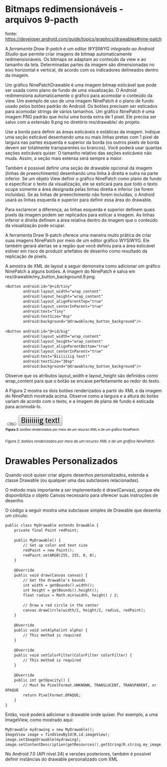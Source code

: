 # Bitmaps redimensionáveis - arquivos 9-pacth

<smal>fonte: https://developer.android.com/guide/topics/graphics/drawables#nine-patch </smal>

A *ferramenta Draw 9-patch* é um _editor WYSIWYG integrado ao Android Studio_ que permite criar imagens de bitmap automaticamente redimensionáveis.
Os bitmaps se adaptam ao conteúdo da view e ao tamanho da tela. Determinadas partes da imagem são dimensionadas no eixo horizontal e vertical,
de acordo com os indicadores delineados dentro da imagem.

Um gráfico NinePatchDrawable é uma imagem bitmap esticável que pode ser usada como plano de fundo de uma visualização. O Android redimensiona automaticamente o gráfico para acomodar o conteúdo da view. Um exemplo de uso de uma imagem NinePatch é o plano de fundo usado pelos botões padrão do Android. Os botões precisam ser esticados para acomodar strings de vários tamanhos. Um gráfico NinePatch é uma imagem PNG padrão que inclui uma borda extra de 1 pixel. Ele precisa ser salvo com a extensão 9.png no diretório res/drawable/ do projeto.

Use a borda para definir as áreas esticáveis e estáticas da imagem. Indique uma seção esticável desenhando uma ou mais linhas pretas com 1 pixel de largura nas partes esquerda e superior da borda (os outros pixels de borda devem ser totalmente transparentes ou brancos). Você poderá usar quantas seções esticáveis quiser. O tamanho relativo das seções esticáveis não muda. Assim, a seção mais extensa será sempre a maior.

Também é possível definir uma seção de drawable opcional da imagem (linhas de preenchimento) desenhando uma linha à direita e outra na parte inferior. Se um objeto View definir o gráfico NinePatch como plano de fundo e especificar o texto da visualização, ele se esticará para que todo o texto ocupe somente a área designada pelas linhas direita e inferior (se forem incluídas). Se as linhas de preenchimento não forem incluídas, o Android usará as linhas esquerda e superior para definir essa área do drawable.

Para esclarecer a diferença, as linhas esquerda e superior definem quais pixels da imagem podem ser replicados para esticar a imagem. As linhas inferior e direita definem a área relativa dentro da imagem que o conteúdo da visualização pode ocupar.

A ferramenta Draw 9-patch oferece uma maneira muito prática de criar suas imagens NinePatch por meio de um editor gráfico WYSIWYG. Ele também gerará alertas se a região que você definiu para a área esticável estiver em risco de produzir artefatos de desenho como resultado da replicação de pixels.

A amostra de XML de layout a seguir demonstra como adicionar um gráfico NinePatch a alguns botões. A imagem do NinePatch é salva em res/drawable/my_button_background.9.png.

    <Button android:id="@+id/tiny"
            android:layout_width="wrap_content"
            android:layout_height="wrap_content"
            android:layout_alignParentTop="true"
            android:layout_centerInParent="true"
            android:text="Tiny"
            android:textSize="8sp"
            android:background="@drawable/my_button_background"/>

    <Button android:id="@+id/big"
            android:layout_width="wrap_content"
            android:layout_height="wrap_content"
            android:layout_alignParentBottom="true"
            android:layout_centerInParent="true"
            android:text="Biiiiiiig text!"
            android:textSize="30sp"
            android:background="@drawable/my_button_background"/>

Observe que os atributos layout_width e layout_height são definidos como wrap_content para que o botão se encaixe perfeitamente ao redor do texto.

A Figura 2 mostra os dois botões renderizados a partir do XML e da imagem do NinePatch mostrada acima. Observe como a largura e a altura do botão variam de acordo com o texto, e a imagem de plano de fundo é esticada para acomodá-lo. 

<img src="https://github.com/shnonomura/diarioProgramacao/blob/master/Android/botao%20renderizado%20por%20meio%20de%20um%20recurso%20XML%20e%20de%20um%20grafico%20NinePatch.jpg" alt="de botões pequenos e de tamanho normal">

<small>_Figura 2: botões renderizados por meio de um recurso XML e de um gráfico NinePatch._</small>

# Drawables Personalizados

Quando você quiser criar alguns desenhos personalizados, estenda a classe Drawable (ou qualquer uma das subclasses relacionadas).

O método mais importante a ser implementado é draw(Canvas), porque ele disponibiliza o objeto Canvas necessário para oferecer suas instruções de desenho.

O código a seguir mostra uma subclasse simples de Drawable que desenha um círculo:

    public class MyDrawable extends Drawable {
        private final Paint redPaint;

        public MyDrawable() {
            // Set up color and text size
            redPaint = new Paint();
            redPaint.setARGB(255, 255, 0, 0);
        }

        @Override
        public void draw(Canvas canvas) {
            // Get the drawable's bounds
            int width = getBounds().width();
            int height = getBounds().height();
            float radius = Math.min(width, height) / 2;

            // Draw a red circle in the center
            canvas.drawCircle(width/2, height/2, radius, redPaint);
        }

        @Override
        public void setAlpha(int alpha) {
            // This method is required
        }

        @Override
        public void setColorFilter(ColorFilter colorFilter) {
            // This method is required
        }

        @Override
        public int getOpacity() {
            // Must be PixelFormat.UNKNOWN, TRANSLUCENT, TRANSPARENT, or OPAQUE
            return PixelFormat.OPAQUE;
        }
    }
    
Então, você poderá adicionar o drawable onde quiser. Por exemplo, a uma ImageView, como mostrado aqui:

    MyDrawable mydrawing = new MyDrawable();
    ImageView image = findViewById(R.id.imageView);
    image.setImageDrawable(mydrawing);
    image.setContentDescription(getResources().getString(R.string.my_image_desc));

No Android 7.0 (API nível 24) e versões posteriores, também é possível definir instâncias do drawable personalizado com XML
    